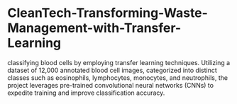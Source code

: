 # CleanTech-Transforming-Waste-Management-with-Transfer-Learning
classifying blood cells by employing transfer learning techniques. Utilizing a dataset of 12,000 annotated blood cell images, categorized into distinct classes such as eosinophils, lymphocytes, monocytes, and neutrophils, the project leverages pre-trained convolutional neural networks (CNNs) to expedite training and improve classification accuracy.
